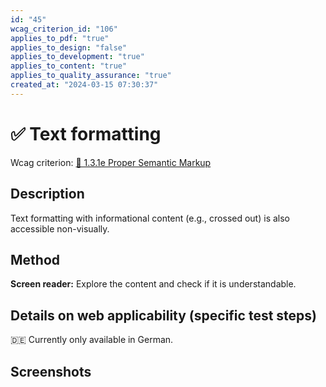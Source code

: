 ```yaml
---
id: "45"
wcag_criterion_id: "106"
applies_to_pdf: "true"
applies_to_design: "false"
applies_to_development: "true"
applies_to_content: "true"
applies_to_quality_assurance: "true"
created_at: "2024-03-15 07:30:37"
---
```


# ✅ Text formatting

Wcag criterion: [📜 1.3.1e Proper Semantic Markup](..)

## Description

Text formatting with informational content (e.g., crossed out) is also accessible non-visually.

## Method

**Screen reader:** Explore the content and check if it is understandable.

## Details on web applicability (specific test steps)

🇩🇪 Currently only available in German.

## Screenshots

